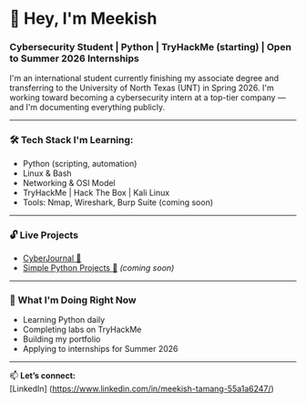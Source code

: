 # 👋 Hey, I'm Meekish  
### Cybersecurity Student | Python | TryHackMe (starting) | Open to Summer 2026 Internships

I'm an international student currently finishing my associate degree and transferring to the University of North Texas (UNT) in Spring 2026. I'm working toward becoming a cybersecurity intern at a top-tier company — and I'm documenting everything publicly.

---

### 🛠️ Tech Stack I'm Learning:
- Python (scripting, automation)
- Linux & Bash
- Networking & OSI Model
- TryHackMe | Hack The Box | Kali Linux
- Tools: Nmap, Wireshark, Burp Suite (coming soon)

---

### 🔓 Live Projects
- [CyberJournal 📓](https://github.com/Meekish/CyberJournal)
- [Simple Python Projects 🐍](https://github.com/Meekish/simple-python-projects) *(coming soon)*

---

### 🚀 What I'm Doing Right Now
- Learning Python daily
- Completing labs on TryHackMe
- Building my portfolio
- Applying to internships for Summer 2026

---

📫 **Let’s connect:**  
[LinkedIn] (https://www.linkedin.com/in/meekish-tamang-55a1a6247/)
